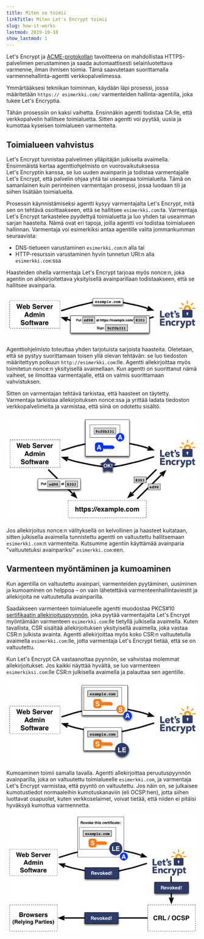 ```yaml
---
title: Miten se toimii
linkTitle: Miten Let's Encrypt toimii
slug: how-it-works
lastmod: 2019-10-18
show_lastmod: 1
---
```



Let's&nbsp;Encrypt ja [ACME-protokollan](https://tools.ietf.org/html/rfc8555) tavoitteena on mahdollistaa HTTPS-palvelimen perustaminen ja saada automaattisesti selainluotettava varmenne, ilman ihmisen toimia.  Tämä saavutetaan suorittamalla varmennehallinta-agentti verkkopalvelimessa.

Ymmärtääksesi tekniikan toiminnan, käydään läpi prosessi, jossa määritetään `https:// esimerkki.com/` varmenteiden hallinta-agentilla, joka tukee Let's&nbsp;Encryptia.

Tähän prosessiin on kaksi vaihetta.  Ensinnäkin agentti todistaa CA:lle, että verkkopalvelin hallitsee toimialuetta.  Sitten agentti voi pyytää, uusia ja kumottaa kyseisen toimialueen varmenteita.

## Toimialueen vahvistus

Let's&nbsp;Encrypt tunnistaa palvelimen ylläpitäjän julkisella avaimella.  Ensimmäistä kertaa agenttiohjelmisto on vuorovaikutuksessa Let's&nbsp;Encryptin kanssa, se luo uuden avainparin ja todistaa  varmentajalle Let's&nbsp;Encrypt, että palvelin ohjaa yhtä tai useampaa toimialueita.  Tämä on samanlainen kuin perinteinen varmentajan prosessi, jossa luodaan tili ja siihen lisätään toimialueita.

Prosessin käynnistämiseksi agentti kysyy varmentajalta Let's Encrypt, mitä sen on tehtävä osoittaakseen, että se hallitsee `esimerkki.com`:ta.  Varmentaja Let's Encrypt tarkastelee pyydettyä toimialuetta ja luo yhden tai useamman sarjan haasteita.   Nämä ovat eri tapoja, joilla agentti voi todistaa toimialueen hallinnan.  Varmentaja voi esimerkiksi antaa agentille valita jommankumman seuraavista:

* DNS-tietueen varustaminen `esimerkki.com`:n alla tai
* HTTP-resurssin varustaminen hyvin tunnetun URI:n alla `esimerkki.com`:ssa

Haasteiden ohella varmentaja Let's Encrypt tarjoaa myös nonce:n, joka agentin on allekirjoitettava yksityisellä avainparillaan todistaakseen, että se hallitsee avainparia.

<div class="howitworks-figure">
<img alt="Requesting challenges to validate example.com"
     src="/images/howitworks_challenge.png"/>
</div>

Agenttiohjelmisto toteuttaa yhden tarjotuista sarjoista haasteita.   Oletetaan, että se pystyy suorittamaan toisen yllä olevan tehtävän: se luo tiedoston määritettyyn polkuun `http://esimerkki.com`:lle.  Agentti allekirjoittaa myös toimitetun nonce:n yksityisellä avaimellaan.  Kun agentti on suorittanut nämä vaiheet, se ilmoittaa varmentajalle, että on valmis suorittamaan vahvistuksen.

Sitten on varmentajan tehtävä tarkistaa, että haasteet on täytetty.  Varmentaja tarkistaa allekirjoituksen nonce:ssa ja yrittää ladata tiedoston verkkopalvelimelta ja varmistaa, että siinä on odotettu sisältö.

<div class="howitworks-figure">
<img alt="Requesting authorization to act for example.com"
     src="/images/howitworks_authorization.png"/>
</div>

Jos allekirjoitus nonce:n välityksellä on kelvollinen ja haasteet kuitataan, sitten julkisella avaimella tunnistettu agentti on valtuutettu hallitsemaan `esimerkki.com`:n varmenteita.  Kutsumme agentiin käyttämää avainparia "valtuutetuksi avainpariksi" `esimerkki.com`:een.


## Varmenteen myöntäminen ja kumoaminen

Kun agentilla on valtuutettu avainpari, varmenteiden pyytäminen, uusiminen ja kumoaminen on helppoa – on vain lähetettävä varmenteenhallintaviestit ja allekirjoita ne valtuutetulla avainparilla.

Saadakseen varmenteen toimialueelle agentti muodostaa PKCS#10 [sertifikaatin allekirjoituspyynnön](https://tools.ietf.org/html/rfc2986), joka pyytää varmentajalta Let's&nbsp;Encrypt myöntämään varmenteen `esimerkki.com`:lle tietyllä julkisella avaimella.  Kuten tavallista, CSR sisältää allekirjoituksen yksityisellä avaimella, joka vastaa CSR:n julkista avainta.  Agentti allekirjoittaa myös koko CSR:n valtuutetulla avaimella `esimerkki.com`:lle, jotta varmentaja Let's&nbsp;Encrypt tietää, että se on valtuutettu.

Kun Let's&nbsp;Encrypt CA vastaanottaa pyynnön, se vahvistaa molemmat allekirjoitukset.  Jos kaikki näyttää hyvältä, se luo varmenteen `esimerkiksi.com`:lle CSR:n julkisella avaimella ja palauttaa sen agentille.

<div class="howitworks-figure">
<img alt="Requesting a certificate for example.com"
     src="/images/howitworks_certificate.png"/>
</div>

Kumoaminen toimii samalla tavalla.  Agentti allekirjoittaa peruutuspyynnön avainparilla, joka on valtuutettu toimialueelle `esimerkki.com`, ja varmentaja Let's&nbsp;Encrypt varmistaa, että pyyntö on valtuutettu.  Jos näin on, se julkaisee kumotustiedot normaaleihin kumotuskanaviin (eli OCSP:hen), jotta siihen luottavat osapuolet, kuten verkkoselaimet, voivat tietää, että niiden ei pitäisi hyväksyä kumottua varmennetta.

<div class="howitworks-figure">
<img alt="Requesting revocation of a certificate for example.com"
     src="/images/howitworks_revocation.png"/>
</div>



